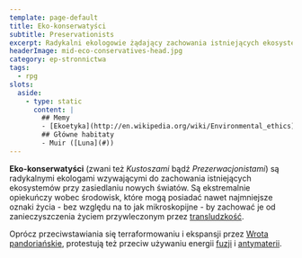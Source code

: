 ```yaml
---
template: page-default
title: Eko-konserwatyści
subtitle: Preservationists
excerpt: Radykalni ekologowie żądający zachowania istniejących ekosystemów
headerImage: mid-eco-conservatives-head.jpg
category: ep-stronnictwa
tags:
  - rpg
slots:
  aside:
    - type: static
      content: |
        ## Memy
        - [Ekoetyka](http://en.wikipedia.org/wiki/Environmental_ethics)
        ## Główne habitaty
        - Muir ([Luna](#))
---
```

**Eko-konserwatyści** (zwani też _Kustoszami_ bądź _Prezerwacjonistami_) są radykalnymi ekologami wzywającymi do zachowania istniejących ekosystemów przy zasiedlaniu nowych światów. Są ekstremalnie opiekuńczy wobec środowisk, które mogą posiadać nawet najmniejsze oznaki życia - bez względu na to jak mikroskopijne - by zachować je od zanieczyszczenia życiem przywleczonym przez [transludzkość](#).

Oprócz przeciwstawiania się terraformowaniu i ekspansji przez [Wrota pandoriańskie](#), protestują też przeciw używaniu energii [fuzji](http://pl.wikipedia.org/wiki/Reakcja_termoj%C4%85drowa) i [antymaterii](http://pl.wikipedia.org/wiki/Antymateria).
